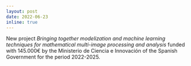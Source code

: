 ```yaml
---
layout: post
date: 2022-06-23
inline: true
---
```


New project <i>Bringing together modelization and machine learning techniques for mathematical multi-image processing and analysis</i> funded with 145.000€ by the Ministerio de Ciencia e Innovación of the Spanish Government for the period 2022-2025.

